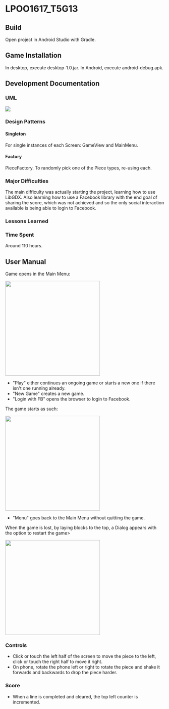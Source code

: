 # LPOO1617_T5G13


## Build
Open project in Android Studio with Gradle.


## Game Installation
In desktop, execute desktop-1.0.jar.
In Android, execute android-debug.apk.

## Development Documentation


### UML

![](https://github.com/Joao611/LPOO1617_T5G13/blob/master/Diagrams/ClassDiagramGIMP.png)


### Design Patterns

#### Singleton
For single instances of each Screen: GameView and MainMenu.

#### Factory
PieceFactory. To randomly pick one of the Piece types, re-using each.


### Major Difficulties
The main difficulty was actually starting the project, learning how to use LibGDX. Also learning how to use a Facebook library with the end goal of sharing the score, which was not achieved and so the only social interaction available is being able to login to Facebook.

### Lessons Learned


### Time Spent
Around 110 hours.


## User Manual

Game opens in the Main Menu:

<img src="https://github.com/Joao611/LPOO1617_T5G13/blob/master/Pictures/Main_Menu.png" width="300">

+ "Play" either continues an ongoing game or starts a new one if there isn't one running already.
+ "New Game" creates a new game.
+ "Login with FB" opens the browser to login to Facebook.

The game starts as such:

<img src="https://github.com/Joao611/LPOO1617_T5G13/blob/master/Pictures/Game_Start.png" width="300">

+ "Menu" goes back to the Main Menu without quitting the game.

When the game is lost, by laying blocks to the top, a Dialog appears with the option to restart the game>

<img src="https://github.com/Joao611/LPOO1617_T5G13/blob/master/Pictures/Screenshot_2017-06-11-23-19-46.png" width="300">

### Controls

+ Click or touch the left half of the screen to move the piece to the left, click or touch the right half to move it right.
+ On phone, rotate the phone left or right to rotate the piece and shake it forwards and backwards to drop the piece harder.

### Score

+ When a line is completed and cleared, the top left counter is incremented.

